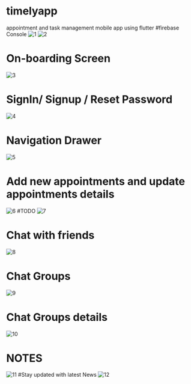 # timelyapp
appointment and task management mobile app using flutter
#firebase Console 
![1](https://user-images.githubusercontent.com/72648231/178992579-09547f51-3e0e-4ad2-8719-fee298b5a605.png)
![2](https://user-images.githubusercontent.com/72648231/178992661-38e24a60-be5e-4019-9723-b454e58ab999.png)
# On-boarding Screen 
![3](https://user-images.githubusercontent.com/72648231/178992694-ed65da49-656b-44d0-8bc2-03ac20e2f070.png)
# SignIn/ Signup / Reset Password
![4](https://user-images.githubusercontent.com/72648231/178992852-b8fb48af-8c35-4cb8-9cd7-8f4f29b0372a.png)
# Navigation Drawer 
![5](https://user-images.githubusercontent.com/72648231/178993044-1acda882-dae7-435b-8b62-50ea28b50ba5.png)
# Add new appointments and update appointments details
![6](https://user-images.githubusercontent.com/72648231/178995452-b8d40a99-c355-47a2-abd2-5c10dad2f0ed.png)
#TODO 
![7](https://user-images.githubusercontent.com/72648231/178995716-8bdb4848-71a8-4e85-be28-c2dd83e509c9.png)
# Chat with friends
![8](https://user-images.githubusercontent.com/72648231/178995860-b68d7bd7-ab19-4271-9efd-7e8285489a81.png)
# Chat Groups
![9](https://user-images.githubusercontent.com/72648231/178995978-a0895a20-66b5-4399-ae99-2e98a9cc9028.png)
# Chat Groups details
![10](https://user-images.githubusercontent.com/72648231/178996145-9e0b703b-af3f-493d-8b69-88b432c180c7.png)
# NOTES
![11](https://user-images.githubusercontent.com/72648231/178996223-03512794-d96b-47b0-85e1-ea129cfaa990.png)
#Stay updated with latest News
![12](https://user-images.githubusercontent.com/72648231/178996253-823dffb5-ceaa-49e1-96d5-45f3859d3a50.png)

